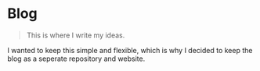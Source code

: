 # Blog
> This is where I write my ideas.

I wanted to keep this simple and flexible, which is why I decided to keep the blog as a seperate repository and website.

